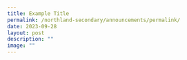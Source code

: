 ```yaml
---
title: Example Title
permalink: /northland-secondary/announcements/permalink/
date: 2023-09-28
layout: post
description: ""
image: ""
---
```

